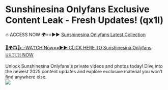 # Sunshinesina Onlyfans Exclusive Content Leak - Fresh Updates! (qx1l)

🔥 ACCESS NOW 🌍==►► <a href="https://tinyurl.com/kvy9nzfs" rel="nofollow">Sunshinesina Onlyfans Latest Collection</a>
<br><br>
[🔴🌍📺📱👉WA𝚃CH Now==►► CLICK HERE TO Sunshinesina Onlyfans 𝚆𝙰𝚃𝙲𝙷 NOW](https://tinyurl.com/kvy9nzfs)
<br><br>
Unlock Sunshinesina Onlyfans's private videos and photos today! Dive into the newest 2025 content updates and explore exclusive material you won’t find anywhere else.
<br>
<a href="https://tinyurl.com/kvy9nzfs" rel="nofollow" data-target="animated-image.originalLink"><img src="https://camo.githubusercontent.com/8a4f000d20f83aca3bf7ec5f350d767afa0574a8a352519fd8cfa583a6f93a33/68747470733a2f2f692e696d6775722e636f6d2f644a486b345a712e676966" data-canonical-src="https://i.imgur.com/dJHk4Zq.gif" style="max-width: 100%; display: inline-block;" data-target="animated-image.originalImage"></a>
<br>
